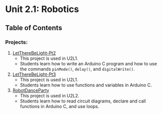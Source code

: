 # Unit 2.1: Robotics

## Table of Contents

### Projects:

1. [LetThereBeLight-Pt2](LetThereBeLight-Pt2)
    * This project is used in U2L1.
    * Students learn how to write an Arduino C program and how to use the commands `pinMode()`, `delay()`, and `digitalWrite()`.
1. [LetThereBeLight-Pt3](LetThereBeLight-Pt3)
    * This project is used in U2L1.
    * Students learn how to use functions and variables in Arduino C.
1. [RobotDanceParty](RobotDanceParty)
    * This project is used in U2L2.
    * Students learn how to read circuit diagrams, declare and call functions in Arduino C, and use loops.
